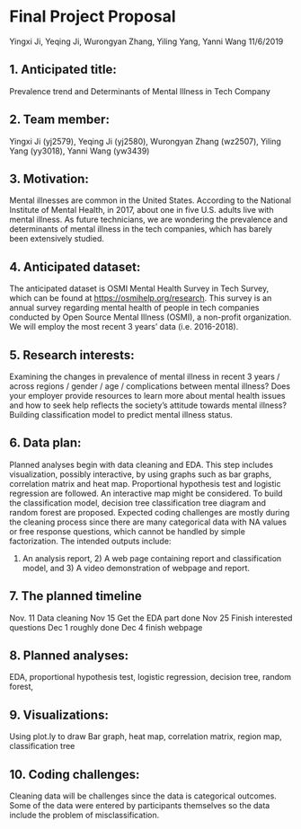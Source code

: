 Final Project Proposal
================
Yingxi Ji, Yeqing Ji, Wurongyan Zhang, Yiling Yang, Yanni Wang
11/6/2019

## 1\. Anticipated title:

Prevalence trend and Determinants of Mental Illness in Tech Company

## 2\. Team member:

Yingxi Ji (yj2579), Yeqing Ji (yj2580), Wurongyan Zhang (wz2507), Yiling
Yang (yy3018), Yanni Wang (yw3439)

## 3\. Motivation:

Mental illnesses are common in the United States. According to the
National Institute of Mental Health, in 2017, about one in five U.S.
adults live with mental illness. As future technicians, we are wondering
the prevalence and determinants of mental illness in the tech companies,
which has barely been extensively studied.

## 4\. Anticipated dataset:

The anticipated dataset is OSMI Mental Health Survey in Tech Survey,
which can be found at <https://osmihelp.org/research>. This survey is an
annual survey regarding mental health of people in tech companies
conducted by Open Source Mental Illness (OSMI), a non-profit
organization. We will employ the most recent 3 years’ data
(i.e. 2016-2018).

## 5\. Research interests:

Examining the changes in prevalence of mental illness in recent 3 years
/ across regions / gender / age / complications between mental illness?
Does your employer provide resources to learn more about mental health
issues and how to seek help reflects the society’s attitude towards
mental illness? Building classification model to predict mental illness
status.

## 6\. Data plan:

Planned analyses begin with data cleaning and EDA. This step includes
visualization, possibly interactive, by using graphs such as bar graphs,
correlation matrix and heat map. Proportional hypothesis test and
logistic regression are followed. An interactive map might be
considered. To build the classification model, decision tree
classification tree diagram and random forest are proposed. Expected
coding challenges are mostly during the cleaning process since there are
many categorical data with NA values or free response questions, which
cannot be handled by simple factorization. The intended outputs include:
1) An analysis report, 2) A web page containing report and
classification model, and 3) A video demonstration of webpage and
report.

## 7\. The planned timeline

Nov. 11 Data cleaning Nov 15 Get the EDA part done Nov 25 Finish
interested questions Dec 1 roughly done Dec 4 finish webpage

## 8\. Planned analyses:

EDA, proportional hypothesis test, logistic regression, decision tree,
random forest,

## 9\. Visualizations:

Using plot.ly to draw Bar graph, heat map, correlation matrix, region
map, classification tree

## 10\. Coding challenges:

Cleaning data will be challenges since the data is categorical outcomes.
Some of the data were entered by participants themselves so the data
include the problem of misclassification.

